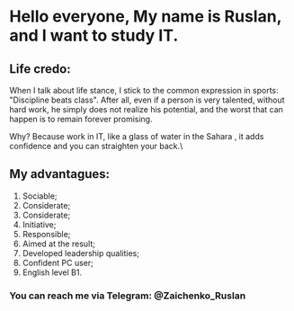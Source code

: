 # Hello everyone, My name is Ruslan, and I want to study IT.

## Life credo:

When I talk about life stance, I stick to the common
expression in sports: "Discipline beats class". After all, even if a
person is very talented, without hard work, he simply does not
realize his potential, and the worst that can happen is to remain
forever promising.

Why? Because work in IT, like a glass of water in the Sahara , it adds confidence and you can straighten your back.\

## My advantagues:

1. Sociable;
2. Considerate;
3. Considerate;
4. Initiative;
5. Responsible;
6. Aimed at the result;
7. Developed leadership qualities;
8. Confident PC user;
9. English level B1.

### You can reach me via Telegram: @Zaichenko_Ruslan
